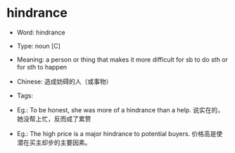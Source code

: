 # hindrance

- Word: hindrance

- Type: noun [C]
- Meaning: a person or thing that makes it more difficult for sb to do sth or for sth to happen
- Chinese: 造成妨碍的人（或事物）
- Tags: 
- Eg.: To be honest, she was more of a hindrance than a help. 说实在的，她没帮上忙，反而成了累赘
- Eg.: The high price is a major hindrance to potential buyers. 价格高是使潜在买主却步的主要因素。

